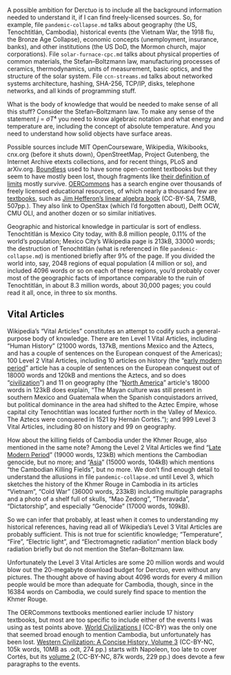 A possible ambition for Derctuo is to include all the background
information needed to understand it, if I can find freely-licensed
sources.  So, for example, file `pandemic-collapse.md` talks about
geography (the US, Tenochtitlán, Cambodia), historical events (the
Vietnam War, the 1918 flu, the Bronze Age Collapse), economic concepts
(unemployment, insurance, banks), and other institutions (the US DoD,
the Mormon church, major corporations).  File `solar-furnace-cpc.md`
talks about physical properties of common materials, the
Stefan–Boltzmann law, manufacturing processes of ceramics,
thermodynamics, units of measurement, basic optics, and the structure
of the solar system.  File `ccn-streams.md` talks about networked
systems architecture, hashing, SHA-256, TCP/IP, disks, telephone
networks, and all kinds of programming stuff.

What is the body of knowledge that would be needed to make sense of
all this stuff?  Consider the Stefan–Boltzmann law.  To make any sense
of the statement *j* = *σT*⁴ you need to know algebraic notation and
what energy and temperature are, including the concept of absolute
temperature.  And you need to understand how solid objects have
surface areas.

Possible sources include MIT OpenCourseware, Wikipedia, Wikibooks,
cnx.org (before it shuts down), OpenStreetMap, Project Gutenberg, the
Internet Archive etexts collections, and for recent things, PLoS and
arXiv.org.  [Boundless] used to have some open-content textbooks but
they seem to have mostly been lost, though fragments like [their
definition of limits][8] mostly survive.  [OERCommons] has a search
engine over thousands of freely licensed educational resources, of
which nearly a thousand few are [textbooks][5], such as [Jim
Hefferon’s linear algebra book][4] (CC-BY-SA, 7.5MB, 507pp.).  They
also link to OpenStax (which I’d forgotten about), Delft OCW, CMU OLI,
and another dozen or so similar initiatives.

[Boundless]: http://web.archive.org/web/20150711143053/www.boundless.com/textbooks/
[OERCommons]: https://www.oercommons.org/
[4]: https://www.oercommons.org/courses/linear-algebra-4
[5]: https://www.oercommons.org/hubs/open-textbooks
[8]: http://web.archive.org/web/20150604201220/https://www.boundless.com/calculus/textbooks/boundless-calculus-textbook/building-blocks-of-calculus-1/limits-8/infinite-limits-41-2926/

Geographic and historical knowledge in particular is sort of endless.
Tenochtitlán is Mexico City today, with 8.8 million people, 0.11% of
the world’s population; Mexico City’s Wikipedia page is 213kB, 33000
words; the destruction of Tenochtitlán (what is referenced in file
`pandemic-collapse.md`) is mentioned briefly after 9% of the page.  If
you divided the world into, say, 2048 regions of equal population (4
million or so), and included 4096 words or so on each of these
regions, you’d probably cover most of the geographic facts of
importance comparable to the ruin of Tenochtitlán, in about 8.3
million words, about 30,000 pages; you could read it all, once, in
three to six months.

Vital Articles
--------------

Wikipedia’s “Vital Articles” constitutes an attempt to codify such a
general-purpose body of knowledge.  There are ten Level 1 Vital
Articles, including “Human History” (21000 words, 137kB, mentions
Mexico and the Aztecs, and has a couple of sentences on the European
conquest of the Americas); 100 Level 2 Vital Articles, including 10
articles on history (the “[early modern period][0]” article has a
couple of sentences on the European conquest out of 18000 words and
120kB and mentions the Aztecs, and so does “[civilization][1]”) and 11
on geography (the “[North America][2]” article's 18000 words in 123kB
does explain, “The Mayan culture was still present in southern Mexico
and Guatemala when the Spanish conquistadors arrived, but political
dominance in the area had shifted to the Aztec Empire, whose capital
city Tenochtitlan was located further north in the Valley of
Mexico. The Aztecs were conquered in 1521 by Hernán Cortés.”); and 999
Level 3 Vital Articles, including 80 on history and 99 on geography.

[0]: https://en.wikipedia.org/wiki/Early_modern_period
[1]: https://en.wikipedia.org/wiki/Civilization
[2]: https://en.wikipedia.org/wiki/North_America

How about the killing fields of Cambodia under the Khmer Rouge, also
mentioned in the same note?  Among the Level 2 Vital Articles we find
“[Late Modern Period][3]” (19000 words, 123kB) which mentions the
Cambodian genocide, but no more; and “[Asia][4]” (15000 words, 104kB)
which mentions “the Cambodian Killing Fields”, but no more.  We don’t
find enough detail to understand the allusions in file
`pandemic-collapse.md` until Level 3, which sketches the history of
the Khmer Rouge in Cambodia in its articles “Vietnam”, “Cold War”
(36000 words, 233kB) including multiple paragraphs and a photo of a
shelf full of skulls, “Mao Zedong”, “Theravada”, “Dictatorship”, and
especially “Genocide” (17000 words, 109kB).

[3]: https://en.wikipedia.org/wiki/Late_Modern_Period

So we can infer that probably, at least when it comes to understanding
my historical references, having read all of Wikipedia’s Level 3 Vital
Articles are probably sufficient.  This is not true for scientific
knowledge; “Temperature”, “Fire”, “Electric light”, and
“Electromagnetic radiation” mention black body radiation briefly but
do not mention the Stefan–Boltzmann law.

Unfortunately the Level 3 Vital Articles are some 20 million words and
would blow out the 20-megabyte download budget for Derctuo, even
without any pictures.  The thought above of having about 4096 words
for every 4 million people would be more than adequate for Cambodia,
though, since in the 16384 words on Cambodia, we could surely find
space to mention the Khmer Rouge.

The OERCommons textbooks mentioned earlier include 17 history
textbooks, but most are too specific to include either of the events I
was using as test points above.  [World Civilizations I][5] (CC-BY)
was the only one that seemed broad enough to mention Cambodia, but
unfortunately has been lost.  [Western Civilization: A Concise
History, Volume 3][6] (CC-BY-NC, 105k words, 10MB as .odt, 274 pp.)
starts with Napoleon, too late to cover Cortés, but its [volume 2][7]
(CC-BY-NC, 87k words, 229 pp.) does devote a few paragraphs to the
events.

[5]: https://www.oercommons.org/courses/world-civilizations-i-open-course/view
[6]: https://www.oercommons.org/courses/western-civilization-a-concise-history-volume-3?__hub_id=19
[7]: https://www.oercommons.org/courses/western-civilization-a-concise-history-volume-2/view

